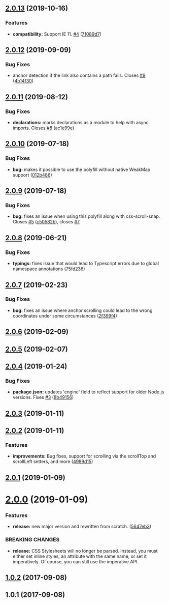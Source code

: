 ## [2.0.13](https://github.com/wessberg/scroll-behavior-polyfill/compare/v2.0.12...v2.0.13) (2019-10-16)

### Features

- **compatibility:** Support IE 11. [#4](https://github.com/wessberg/scroll-behavior-polyfill/issues/4) ([71089d7](https://github.com/wessberg/scroll-behavior-polyfill/commit/71089d72a3bded13d9cd47d749028666490fa62d))

## [2.0.12](https://github.com/wessberg/scroll-behavior-polyfill/compare/v2.0.11...v2.0.12) (2019-09-09)

### Bug Fixes

- anchor detection if the link also contains a path fails. Closes [#9](https://github.com/wessberg/scroll-behavior-polyfill/issues/9) ([4b14f30](https://github.com/wessberg/scroll-behavior-polyfill/commit/4b14f309d6b243850f71aeed82e0698f7cd786ad))

## [2.0.11](https://github.com/wessberg/scroll-behavior-polyfill/compare/v2.0.10...v2.0.11) (2019-08-12)

### Bug Fixes

- **declarations:** marks declarations as a module to help with async imports. Closes [#8](https://github.com/wessberg/scroll-behavior-polyfill/issues/8) ([ac1e99e](https://github.com/wessberg/scroll-behavior-polyfill/commit/ac1e99eee72db6525fe0b7f7bf6df2723ca08a81))

## [2.0.10](https://github.com/wessberg/scroll-behavior-polyfill/compare/v2.0.9...v2.0.10) (2019-07-18)

### Bug Fixes

- **bug:** makes it possible to use the polyfill without native WeakMap support ([012b486](https://github.com/wessberg/scroll-behavior-polyfill/commit/012b486b4f79559a5b2bfb7fc2e861144d927040))

## [2.0.9](https://github.com/wessberg/scroll-behavior-polyfill/compare/v2.0.8...v2.0.9) (2019-07-18)

### Bug Fixes

- **bug:** fixes an issue when using this polyfill along with css-scroll-snap. Closes [#5](https://github.com/wessberg/scroll-behavior-polyfill/issues/5) ([c50582b](https://github.com/wessberg/scroll-behavior-polyfill/commit/c50582b3a4d64e8621e05ce247dc8199c2a5c5dd)), closes [#7](https://github.com/wessberg/scroll-behavior-polyfill/issues/7)

## [2.0.8](https://github.com/wessberg/scroll-behavior-polyfill/compare/v2.0.7...v2.0.8) (2019-06-21)

### Bug Fixes

- **typings:** fixes issue that would lead to Typescript errors due to global namespace annotations ([75fd236](https://github.com/wessberg/scroll-behavior-polyfill/commit/75fd236b4e80b2eba9f56ef4029f2e7f108f06bb))

## [2.0.7](https://github.com/wessberg/scroll-behavior-polyfill/compare/v2.0.6...v2.0.7) (2019-02-23)

### Bug Fixes

- **bug:** fixes an issue where anchor scrolling could lead to the wrong coordinates under some circumstances ([2f399f4](https://github.com/wessberg/scroll-behavior-polyfill/commit/2f399f4243f5cea82cc7d291f74fd689ab771f81))

## [2.0.6](https://github.com/wessberg/scroll-behavior-polyfill/compare/v2.0.5...v2.0.6) (2019-02-09)

## [2.0.5](https://github.com/wessberg/scroll-behavior-polyfill/compare/v2.0.4...v2.0.5) (2019-02-07)

## [2.0.4](https://github.com/wessberg/scroll-behavior-polyfill/compare/v2.0.3...v2.0.4) (2019-01-24)

### Bug Fixes

- **package.json:** updates 'engine' field to reflect support for older Node.js versions. Fixes [#3](https://github.com/wessberg/scroll-behavior-polyfill/issues/3) ([8b49156](https://github.com/wessberg/scroll-behavior-polyfill/commit/8b4915634292f94c6a7a2bab5cf867283c3ae215))

## [2.0.3](https://github.com/wessberg/scroll-behavior-polyfill/compare/2.0.3...v2.0.3) (2019-01-11)

## [2.0.2](https://github.com/wessberg/scroll-behavior-polyfill/compare/v2.0.1...v2.0.2) (2019-01-11)

### Features

- **improvements:** Bug fixes, support for scrolling via the scrollTop and scrollLeft setters, and more ([4989d15](https://github.com/wessberg/scroll-behavior-polyfill/commit/4989d15ef53196e8619a161211214e412bbd09bc))

## [2.0.1](https://github.com/wessberg/scroll-behavior-polyfill/compare/2.0.1...v2.0.1) (2019-01-09)

# [2.0.0](https://github.com/wessberg/scroll-behavior-polyfill/compare/v1.0.2...v2.0.0) (2019-01-09)

### Features

- **release:** new major version and rewritten from scratch. ([5647eb3](https://github.com/wessberg/scroll-behavior-polyfill/commit/5647eb3fc041d613f2ce8290c8a7733ca081ca8b))

### BREAKING CHANGES

- **release:** CSS Stylesheets will no longer be parsed. Instead, you must either set inline styles, an attribute with the same name, or set it imperatively. Of course, you can still use the imperative API.

## [1.0.2](https://github.com/wessberg/scroll-behavior-polyfill/compare/v1.0.1...v1.0.2) (2017-09-08)

## 1.0.1 (2017-09-08)
